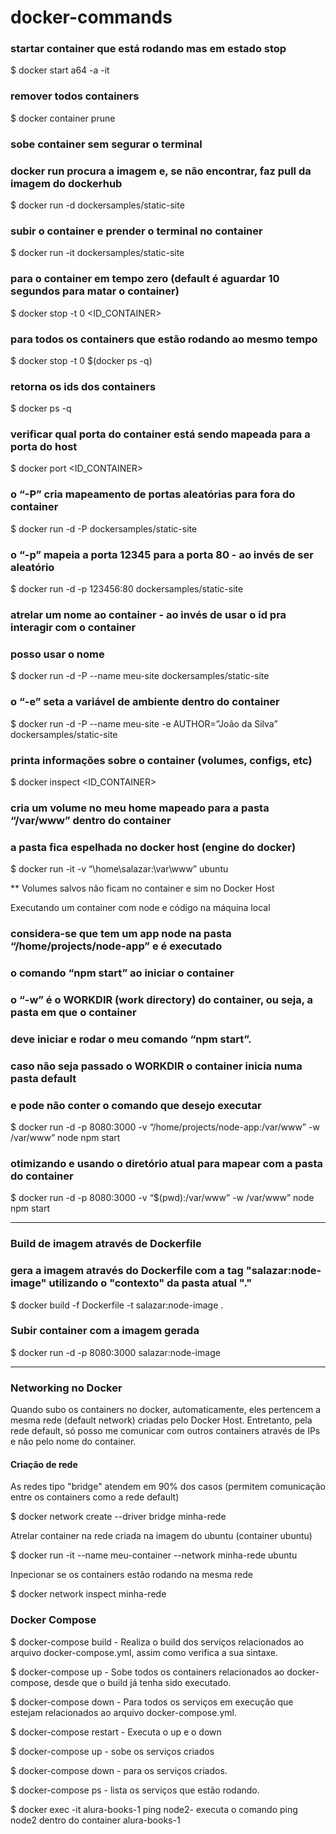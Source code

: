 # docker-commands

### startar container que está rodando mas em estado stop

$ docker start a64 -a -it

### remover todos containers

$ docker container prune

### sobe container sem segurar o terminal

### docker run procura a imagem e, se não encontrar, faz pull da imagem do dockerhub

$ docker run -d dockersamples/static-site

### subir o container e prender o terminal no container

$ docker run -it dockersamples/static-site

### para o container em tempo zero (default é aguardar 10 segundos para matar o container)

$ docker stop -t 0 <ID_CONTAINER>

### para todos os containers que estão rodando ao mesmo tempo

$ docker stop -t 0 $(docker ps -q)

### retorna os ids dos containers

$ docker ps -q

### verificar qual porta do container está sendo mapeada para a porta do host

$ docker port <ID_CONTAINER>

### o “-P” cria mapeamento de portas aleatórias para fora do container

$ docker run -d -P dockersamples/static-site

### o “-p” mapeia a porta 12345 para a porta 80 - ao invés de ser aleatório

$ docker run -d -p 123456:80 dockersamples/static-site

### atrelar um nome ao container - ao invés de usar o id pra interagir com o container

### posso usar o nome

$ docker run -d -P --name meu-site dockersamples/static-site

### o “-e” seta a variável de ambiente dentro do container

$ docker run -d -P --name meu-site -e AUTHOR=”João da Silva” dockersamples/static-site

### printa informações sobre o container (volumes, configs, etc)

$ docker inspect <ID_CONTAINER>

### cria um volume no meu home mapeado para a pasta “/var/www” dentro do container

### a pasta fica espelhada no docker host (engine do docker)

$ docker run -it -v “\home\salazar:\var\www” ubuntu

\*\* Volumes salvos não ficam no container e sim no Docker Host

Executando um container com node e código na máquina local

### considera-se que tem um app node na pasta “/home/projects/node-app” e é executado

### o comando “npm start” ao iniciar o container

### o “-w” é o WORKDIR (work directory) do container, ou seja, a pasta em que o container

### deve iniciar e rodar o meu comando “npm start”.

### caso não seja passado o WORKDIR o container inicia numa pasta default

### e pode não conter o comando que desejo executar

$ docker run -d -p 8080:3000 -v “/home/projects/node-app:/var/www” -w /var/www” node npm start

### otimizando e usando o diretório atual para mapear com a pasta do container

$ docker run -d -p 8080:3000 -v “$(pwd):/var/www” -w /var/www” node npm start

_____________________________________________________

### Build de imagem através de Dockerfile

### gera a imagem através do Dockerfile com a tag "salazar:node-image" utilizando o "contexto" da pasta atual "."
$ docker build -f Dockerfile -t salazar:node-image . 

### Subir container com a imagem gerada
$ docker run -d -p 8080:3000 salazar:node-image

_____________________________________________________

### Networking no Docker

Quando subo os containers no docker, automaticamente, eles pertencem a mesma rede (default network) criadas pelo Docker Host.
Entretanto, pela rede default, só posso me comunicar com outros containers através de IPs e não pelo nome do container.

#### Criação de rede 

As redes tipo "bridge" atendem em 90% dos casos (permitem comunicação entre os containers como a rede default)

$ docker network create --driver bridge minha-rede

Atrelar container na rede criada na imagem do ubuntu (container ubuntu)

$ docker run -it --name meu-container --network minha-rede ubuntu

Inpecionar se os containers estão rodando na mesma rede

$ docker network inspect minha-rede

### Docker Compose

$ docker-compose build - Realiza o build dos serviços relacionados ao arquivo docker-compose.yml, assim como verifica a sua sintaxe.

$ docker-compose up - Sobe todos os containers relacionados ao docker-compose, desde que o build já tenha sido executado.

$ docker-compose down - Para todos os serviços em execução que estejam relacionados ao arquivo docker-compose.yml.

$ docker-compose restart - Executa o up e o down

$ docker-compose up - sobe os serviços criados

$ docker-compose down - para os serviços criados.

$ docker-compose ps - lista os serviços que estão rodando.

$ docker exec -it alura-books-1 ping node2- executa o comando ping node2 dentro do container alura-books-1
